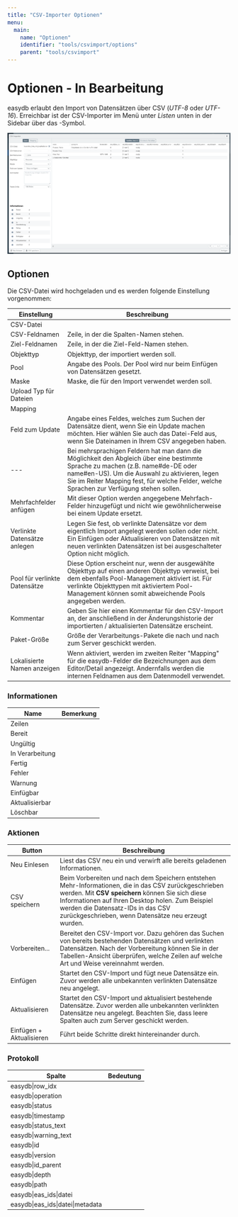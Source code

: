 ```yaml
---
title: "CSV-Importer Optionen"
menu:
  main:
    name: "Optionen"
    identifier: "tools/csvimport/options"
    parent: "tools/csvimport"
---
```

# Optionen - In Bearbeitung

easydb erlaubt den Import von Datensätzen über CSV (*UTF-8* oder *UTF-16*). Erreichbar ist der CSV-Importer im Menü unter *Listen* unten in der Sidebar über das <i class="fa fa-cog"></i>-Symbol.

![CSV-Importer](csv_importer.png)



## Optionen

Die CSV-Datei wird hochgeladen und es werden folgende Einstellung vorgenommen:

| Einstellung                   | Beschreibung                                                 |
| ----------------------------- | ------------------------------------------------------------ |
| CSV-Datei                     |                                                              |
| CSV-Feldnamen                 | Zeile, in der die Spalten-Namen stehen.                      |
| Ziel-Feldnamen                | Zeile, in der die Ziel-Feld-Namen stehen.                    |
| Objekttyp                     | Objekttyp, der importiert werden soll.                       |
| Pool                          | Angabe des Pools. Der Pool wird nur beim Einfügen von Datensätzen gesetzt. |
| Maske                         | Maske, die für den Import verwendet werden soll.             |
| Upload Typ für Dateien        |                                                              |
| Mapping                       |                                                              |
| Feld zum Update               | Angabe eines Feldes, welches zum Suchen der Datensätze dient, wenn Sie ein Update machen möchten. Hier wählen Sie auch das Datei-Feld aus, wenn Sie Dateinamen in Ihrem CSV angegeben haben. |
| ---                           | Bei mehrsprachigen Feldern hat man dann die Möglichkeit den Abgleich über eine bestimmte Sprache zu machen (z.B. name#de-DE oder name#en-US). Um die Auswahl zu aktivieren, legen Sie im Reiter Mapping fest, für welche Felder, welche Sprachen zur Verfügung stehen sollen. |
| Mehrfachfelder anfügen        | Mit dieser Option werden angegebene Mehrfach-Felder hinzugefügt und nicht wie gewöhnlicherweise bei einem Update ersetzt. |
| Verlinkte Datensätze anlegen  | Legen Sie fest, ob verlinkte Datensätze vor dem eigentlich Import angelegt werden sollen oder nicht. Ein Einfügen oder Aktualisieren von Datensätzen mit neuen verlinkten Datensätzen ist bei ausgeschalteter Option nicht möglich. |
| Pool für verlinkte Datensätze | Diese Option erscheint nur, wenn der ausgewählte Objekttyp auf einen anderen Objekttyp verweist, bei dem ebenfalls Pool-Management aktiviert ist. Für verlinkte Objekttypen mit aktiviertem Pool-Management können somit abweichende Pools angegeben werden. |
| Kommentar                     | Geben Sie hier einen Kommentar für den CSV-Import an, der anschließend in der Änderungshistorie der importierten / aktualisierten Datensätze erscheint. |
| Paket-Größe                   | Größe der Verarbeitungs-Pakete die nach und nach zum Server geschickt werden. |
| Lokalisierte Namen anzeigen   | Wenn aktiviert, werden im zweiten Reiter "Mapping" für die easydb-Felder die Bezeichnungen aus dem Editor/Detail angezeigt. Andernfalls werden die internen Feldnamen aus dem Datenmodell verwendet. |



### Informationen

| Name            | Bemerkung |
| --------------- | --------- |
| Zeilen          |           |
| Bereit          |           |
| Ungültig        |           |
| In Verarbeitung |           |
| Fertig          |           |
| Fehler          |           |
| Warnung         |           |
| Einfügbar       |           |
| Aktualisierbar  |           |
| Löschbar        |           |



### Aktionen

| Button                   | Beschreibung                                                 |
| ------------------------ | ------------------------------------------------------------ |
| Neu Einlesen             | Liest das CSV neu ein und verwirft alle bereits geladenen Informationen. |
| CSV speichern            | Beim Vorbereiten und nach dem Speichern entstehen Mehr-Informationen, die in das CSV zurückgeschrieben werden. Mit **CSV speichern** können Sie sich diese Informationen auf Ihren Desktop holen. Zum Beispiel werden die Datensatz-IDs in das CSV zurückgeschrieben, wenn Datensätze neu erzeugt wurden. |
| Vorbereiten...           | Bereitet den CSV-Import vor. Dazu gehören das Suchen von bereits bestehenden Datensätzen und verlinkten Datensätzen. Nach der Vorbereitung können Sie in der Tabellen-Ansicht überprüfen, welche Zeilen auf welche Art und Weise vereinnahmt werden. |
| Einfügen                 | Startet den CSV-Import und fügt neue Datensätze ein. Zuvor werden alle unbekannten verlinkten Datensätze neu angelegt. |
| Aktualisieren            | Startet den CSV-Import und aktualisiert bestehende Datensätze. Zuvor werden alle unbekannten verlinkten Datensätze neu angelegt. Beachten Sie, dass leere Spalten auch zum Server geschickt werden. |
| Einfügen + Aktualisieren | Führt beide Schritte direkt hintereinander durch.            |



### Protokoll

| Spalte                           | Bedeutung |
| -------------------------------- | --------- |
| easydb\|row_idx                  |           |
| easydb\|operation                |           |
| easydb\|status                   |           |
| easydb\|timestamp                |           |
| easydb\|status_text              |           |
| easydb\|warning_text             |           |
| easydb\|id                       |           |
| easydb\|version                  |           |
| easydb\|id_parent                |           |
| easydb\|depth                    |           |
| easydb\|path                     |           |
| easydb\|eas_ids\|datei           |           |
| easydb\|eas_ids\|datei\|metadata |           |

